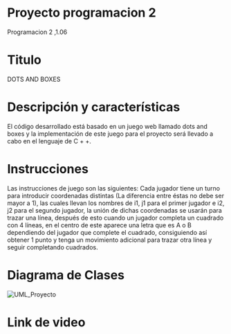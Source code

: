 # Proyecto programacion 2
Programacion 2 ,1.06

# Titulo	
DOTS AND BOXES

# Descripción y características
El código desarrollado está basado en un juego web llamado dots and boxes y la implementación de este juego para el proyecto será llevado a cabo en el lenguaje de C + +.

# Instrucciones
Las instrucciones de juego son las siguientes: Cada jugador tiene un turno para introducir coordenadas distintas (La diferencia entre éstas no debe ser mayor a 1), las cuales llevan los nombres de i1, j1 para el primer jugador e i2, j2 para el segundo jugador, la unión de dichas coordenadas se usarán para trazar una línea, después de esto cuando un jugador completa un cuadrado con 4 líneas, en el centro de este aparece una letra que es A o B dependiendo del jugador que complete el cuadrado, consiguiendo así obtener 1 punto y tenga un movimiento adicional para trazar otra línea y seguir completando cuadrados.

# Diagrama de Clases
![UML_Proyecto](https://user-images.githubusercontent.com/86765570/204686620-092fbe06-7d05-471d-bf73-8a1bd1a52ab8.png)

# Link de video
